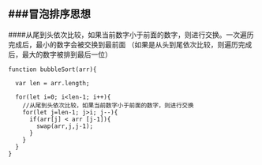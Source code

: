 ﻿###冒泡排序思想
------
 ####从尾到头依次比较，如果当前数字小于前面的数字，则进行交换。一次遍历完成后，最小的数字会被交换到最前面
 （如果是从头到尾依次比较，则遍历完成后，最大的数字被排到最后一位）

```
function bubbleSort(arr){

  var len = arr.length;

  for(let i=0; i<len-1; i++){
	//从尾到头依次比较，如果当前数字小于前面的数字，则进行交换
    for(let j=len-1; j>i; j--){
      if(arr[j] < arr [j-1]){
        swap(arr,j,j-1);
      }
    }
  }
}
```